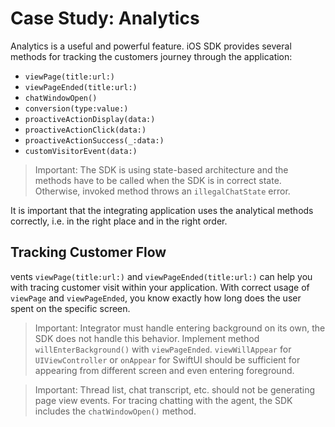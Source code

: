 # Case Study: Analytics

Analytics is a useful and powerful feature.  iOS SDK provides several methods for tracking the customers journey through the application:

- `viewPage(title:url:)`
- `viewPageEnded(title:url:)`
- `chatWindowOpen()`
- `conversion(type:value:)`
- `proactiveActionDisplay(data:)`
- `proactiveActionClick(data:)`
- `proactiveActionSuccess(_:data:)`
- `customVisitorEvent(data:)`

> Important: The SDK is using state-based architecture and the methods have to be called when the SDK is in correct state. Otherwise, invoked method throws an `illegalChatState` error.

It is important that the integrating application uses the analytical methods correctly, i.e. in the right place and in the right order.

## Tracking Customer Flow
vents `viewPage(title:url:)` and `viewPageEnded(title:url:)` can help you with tracing customer visit within your application. With correct usage of `viewPage` and `viewPageEnded`, you know exactly how long does the user spent on the specific screen.

> Important: Integrator must handle entering background on its own, the SDK does not handle this behavior. Implement method `willEnterBackground()` with `viewPageEnded`. `viewWillAppear` for `UIViewController` or `onAppear` for SwiftUI should be sufficient for appearing from different screen and even entering foreground.

> Important: Thread list, chat transcript, etc. should not be generating page view events. For tracing chatting with the agent, the SDK includes the `chatWindowOpen()` method.
